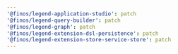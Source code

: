 ```yaml
---
'@finos/legend-application-studio': patch
'@finos/legend-query-builder': patch
'@finos/legend-graph': patch
'@finos/legend-extension-dsl-persistence': patch
'@finos/legend-extension-store-service-store': patch
---
```

